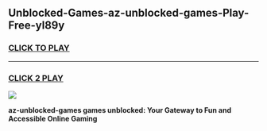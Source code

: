 
## Unblocked-Games-az-unblocked-games-Play-Free-yl89y
<h3>
<a href="https://premium76.site?title=az-unblocked-games&ref=10A">CLICK TO PLAY</a></h3>
<hr>

<h3>
<a href="https://premium76.site?title=az-unblocked-games&ref=10A">CLICK 2 PLAY</a>
  
</h3>

<a href="https://premium76.site?title=az-unblocked-games&ref=10A"><img src="https://clearcache.store/games.png"></a>


**az-unblocked-games games unblocked: Your Gateway to Fun and Accessible Online Gaming**
